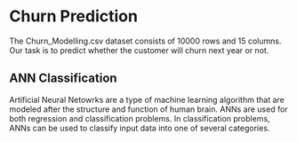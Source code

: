 # Churn Prediction
The Churn_Modelling.csv dataset consists of 10000 rows and 15 columns. Our task is to predict whether the customer will churn next year or not. 

## ANN Classification
Artificial Neural Netowrks are a type of machine learning algorithm that are modeled after the structure and function of human brain. ANNs are used for both regression and classification problems. In classification problems, ANNs can be used to classify input data into one of several categories.

